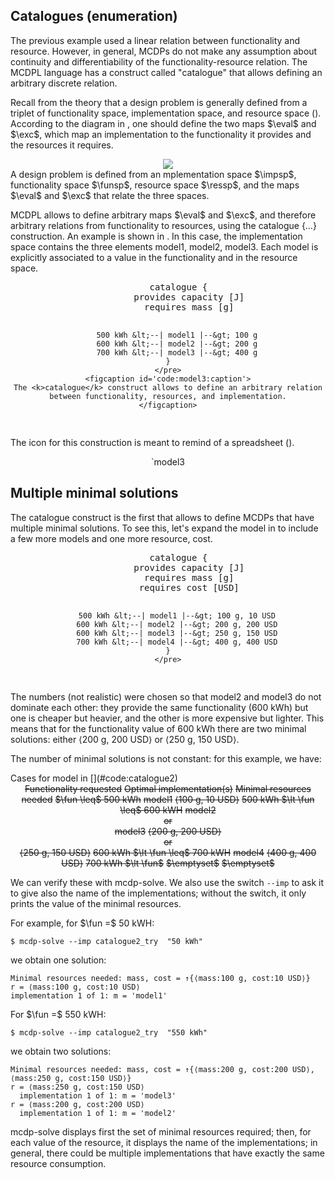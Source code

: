 ## Catalogues (enumeration)

The previous example used a linear relation between functionality
and resource. However, in general, MCDPs do not make any assumption
about continuity and differentiability of the functionality-resource
relation. The MCDPL language has a construct called "catalogue"
that allows defining an arbitrary discrete relation.

Recall from the theory that a design problem is generally defined
from a triplet of <f>functionality space</f>, <imp>implementation space</imp>, and <r>resource space</r> ([](#def:DP)). According
to the diagram in [](#fig:gmcdp_setup), one should define the two maps $\eval$ and $\exc$, which map an implementation to the functionality it provides and the resources it requires.

<center>
    <img class='art'  latex-options='scale=0.33'  src="gmcdp_setup.pdf"
        figure-id='fig:gmcdp_setup'/>
</center>

<figcaption id='fig:setup:caption'>
A design problem is defined from an mplementation space $\impsp$, functionality space $\funsp$, resource space $\ressp$, and the
maps $\eval$ and $\exc$ that relate the three spaces.
</figcaption>

MCDPL allows to define arbitrary maps $\eval$ and $\exc$,
and therefore arbitrary relations from functionality to resources, using the <k>catalogue {&hellip;}</k> construction. An example is shown
in [](#code:model3). In this case, the implementation space contains the
three elements <impname>model1</impname>, <impname>model2</impname>,
<impname>model3</impname>. Each model is explicitly associated
to a value in the functionality and in the resource space.

<center>
    <pre class='mcdp' id='model3' figure-id="code:model3">
    catalogue {
        provides capacity [J]
        requires mass [g]

        500 kWh &lt;--| model1 |--&gt; 100 g
        600 kWh &lt;--| model2 |--&gt; 200 g
        700 kWh &lt;--| model3 |--&gt; 400 g
    }
    </pre>
    <figcaption id='code:model3:caption'>
    The <k>catalogue</k> construct allows to define an arbitrary relation
    between functionality, resources, and implementation.
    </figcaption>
</center>

The icon for this construction is meant to remind of a spreadsheet ([](#fig:model3)).

<center>
    <render class='ndp_graph_expand' figure-id="fig:model3">`model3</render>
</center>

## Multiple minimal solutions

The <k>catalogue</k> construct is the first that allows to define
MCDPs that have multiple minimal solutions. To see this, let's
expand the model in [](#code:model3) to include a few more models
and one more resource, <rname>cost</rname>.

<center>
    <pre class='mcdp' id='catalogue2' figure-id="code:catalogue2">
    catalogue {
        provides capacity [J]
        requires mass [g]
        requires cost [USD]

        500 kWh &lt;--| model1 |--&gt; 100 g, 10 USD
        600 kWh &lt;--| model2 |--&gt; 200 g, 200 USD
        600 kWh &lt;--| model3 |--&gt; 250 g, 150 USD
        700 kWh &lt;--| model4 |--&gt; 400 g, 400 USD
    }
    </pre>
</center>

The numbers (not realistic) were chosen so that <impname>model2</impname>
and <impname>model3</impname> do not dominate each other:
they provide the same functionality (<fvalue>600 kWh</fvalue>)
but one is cheaper but heavier, and the other is more expensive
but lighter. This means that for the functionality value of <fvalue>600 kWh</fvalue> there are two minimal solutions: either <rvalue>⟨200 g, 200 USD⟩</rvalue> or <rvalue>⟨250 g, 150 USD⟩</rvalue>.

The number of minimal solutions is not constant: for this example,
we have:

<figcaption id='tab:catalogue2-solutions:caption' markdown="1">
Cases for model in [](#code:catalogue2)
</figcaption>

<center>
<col3 class='labels-row1' figure-id='tab:catalogue2-solutions'>
    <s>Functionality requested</s>
    <s>Optimal implementation(s)</s>
    <s>Minimal resources needed</s>
    <!--  -->
    <s>$\fun \leq$ <fvalue>500 kWh</fvalue></s>
    <s><impname>model1</impname></s>
    <s><rvalue>⟨100 g, 10 USD⟩</rvalue></s>
    <!--  -->
    <s><fvalue>500 kWh</fvalue> $\lt \fun \leq$ <fvalue>600 kWH</fvalue></s>
    <s><impname>model2</impname><br/>or<br/><impname>model3</impname></s>
    <s><rvalue>⟨200 g, 200 USD⟩</rvalue><br/>or<br/><rvalue>⟨250 g, 150 USD⟩</rvalue></s>
    <!--  -->
    <s><fvalue>600 kWh</fvalue> $\lt \fun \leq$ <fvalue>700 kWH</fvalue></s>
    <s><impname>model4</impname></s>
    <s><rvalue>⟨400 g, 400 USD⟩</rvalue></s>
    <!--  -->
    <s><fvalue>700 kWh</fvalue> $\lt \fun$</s>
    <s><impname>$\emptyset$</impname></s>
    <s><rvalue>$\emptyset$</rvalue></s>
</col3>
</center>

<style>
#tab\:catalogue2-solutions table {
    border-collapse: collapse;
    border: 0;
}
#tab\:catalogue2-solutions tr:first-child td {
    padding-bottom: 3pt;
}
#tab\:catalogue2-solutions tr:nth-child(even) {
    background-color: #fafafa;
}
#tab\:catalogue2-solutions tr:nth-child(odd):not(:first-child) {
    background-color: #eee;
}
</style>

We can verify these with <program>mcdp-solve</program>. We also
use the switch `--imp` to ask it to give also the name of the
implementations; without the switch, it only prints the value
of the minimal resources.

For example, for $\fun =$ <fvalue>50 kWH</fvalue>:

    $ mcdp-solve --imp catalogue2_try  "50 kWh"

we obtain one solution:

    Minimal resources needed: mass, cost = ↑{⟨mass:100 g, cost:10 USD⟩}
    r = ⟨mass:100 g, cost:10 USD⟩
    implementation 1 of 1: m = 'model1'

For $\fun =$ <fvalue>550 kWH</fvalue>:

    $ mcdp-solve --imp catalogue2_try  "550 kWh"

we obtain two solutions:

    Minimal resources needed: mass, cost = ↑{⟨mass:200 g, cost:200 USD⟩, ⟨mass:250 g, cost:150 USD⟩}
    r = ⟨mass:250 g, cost:150 USD⟩
      implementation 1 of 1: m = 'model3'
    r = ⟨mass:200 g, cost:200 USD⟩
      implementation 1 of 1: m = 'model2'

<program>mcdp-solve</program> displays first the set of minimal
resources required; then, for each value of the resource,
it displays the name of the implementations; in general, there could be
multiple implementations that have exactly the same resource consumption.

<!--
<render class='hasse'>
    poset {
        model
    }
</render> -->
